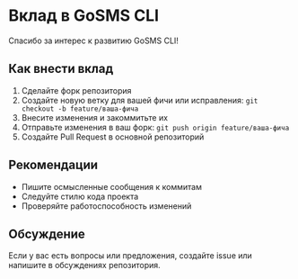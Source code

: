 # Вклад в GoSMS CLI

Спасибо за интерес к развитию GoSMS CLI!

## Как внести вклад

1. Сделайте форк репозитория
2. Создайте новую ветку для вашей фичи или исправления: `git checkout -b feature/ваша-фича`
3. Внесите изменения и закоммитьте их
4. Отправьте изменения в ваш форк: `git push origin feature/ваша-фича`
5. Создайте Pull Request в основной репозиторий

## Рекомендации
- Пишите осмысленные сообщения к коммитам
- Следуйте стилю кода проекта
- Проверяйте работоспособность изменений

## Обсуждение
Если у вас есть вопросы или предложения, создайте issue или напишите в обсуждениях репозитория. 